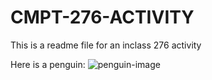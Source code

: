 # CMPT-276-ACTIVITY

This is a readme file for an inclass 276 activity

Here is a penguin: ![penguin-image](https://www.whoi.edu/wp-content/uploads/2021/07/graphics-SIPEX_P_Kimball-f16433856-c.jpg)
